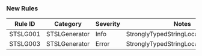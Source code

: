 ### New Rules

Rule ID | Category | Severity | Notes
--------|----------|----------|-------
STSLG001 | STSLGenerator | Info | StronglyTypedStringLocalizerGenerator
STSLG003 | STSLGenerator | Error | StronglyTypedStringLocalizerGenerator